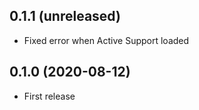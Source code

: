 ## 0.1.1 (unreleased)

- Fixed error when Active Support loaded

## 0.1.0 (2020-08-12)

- First release
